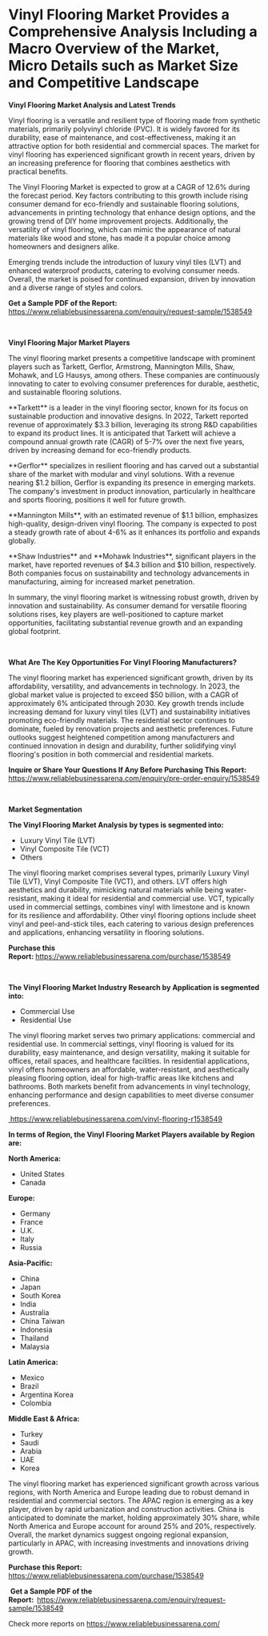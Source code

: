<p><h1>Vinyl Flooring Market Provides a Comprehensive Analysis Including a Macro Overview of the Market, Micro Details such as Market Size and Competitive Landscape</h1></p><p><strong>Vinyl Flooring Market Analysis and Latest Trends</strong></p>
<p><p>Vinyl flooring is a versatile and resilient type of flooring made from synthetic materials, primarily polyvinyl chloride (PVC). It is widely favored for its durability, ease of maintenance, and cost-effectiveness, making it an attractive option for both residential and commercial spaces. The market for vinyl flooring has experienced significant growth in recent years, driven by an increasing preference for flooring that combines aesthetics with practical benefits.</p><p>The Vinyl Flooring Market is expected to grow at a CAGR of 12.6% during the forecast period. Key factors contributing to this growth include rising consumer demand for eco-friendly and sustainable flooring solutions, advancements in printing technology that enhance design options, and the growing trend of DIY home improvement projects. Additionally, the versatility of vinyl flooring, which can mimic the appearance of natural materials like wood and stone, has made it a popular choice among homeowners and designers alike.</p><p>Emerging trends include the introduction of luxury vinyl tiles (LVT) and enhanced waterproof products, catering to evolving consumer needs. Overall, the market is poised for continued expansion, driven by innovation and a diverse range of styles and colors.</p></p>
<p><strong>Get a Sample PDF of the Report:&nbsp;</strong> <a href="https://www.reliablebusinessarena.com/enquiry/request-sample/1538549?utm_campaign=2515&utm_medium=2&utm_source=Github&utm_content=ia&utm_term=01042025&utm_id=vinyl-flooring">https://www.reliablebusinessarena.com/enquiry/request-sample/1538549</a></p>
<p>&nbsp;</p>
<p><strong>Vinyl Flooring Major Market Players</strong></p>
<p><p>The vinyl flooring market presents a competitive landscape with prominent players such as Tarkett, Gerflor, Armstrong, Mannington Mills, Shaw, Mohawk, and LG Hausys, among others. These companies are continuously innovating to cater to evolving consumer preferences for durable, aesthetic, and sustainable flooring solutions.</p><p>**Tarkett** is a leader in the vinyl flooring sector, known for its focus on sustainable production and innovative designs. In 2022, Tarkett reported revenue of approximately $3.3 billion, leveraging its strong R&D capabilities to expand its product lines. It is anticipated that Tarkett will achieve a compound annual growth rate (CAGR) of 5-7% over the next five years, driven by increasing demand for eco-friendly products.</p><p>**Gerflor** specializes in resilient flooring and has carved out a substantial share of the market with modular and vinyl solutions. With a revenue nearing $1.2 billion, Gerflor is expanding its presence in emerging markets. The company's investment in product innovation, particularly in healthcare and sports flooring, positions it well for future growth.</p><p>**Mannington Mills**, with an estimated revenue of $1.1 billion, emphasizes high-quality, design-driven vinyl flooring. The company is expected to post a steady growth rate of about 4-6% as it enhances its portfolio and expands globally.</p><p>**Shaw Industries** and **Mohawk Industries**, significant players in the market, have reported revenues of $4.3 billion and $10 billion, respectively. Both companies focus on sustainability and technology advancements in manufacturing, aiming for increased market penetration.</p><p>In summary, the vinyl flooring market is witnessing robust growth, driven by innovation and sustainability. As consumer demand for versatile flooring solutions rises, key players are well-positioned to capture market opportunities, facilitating substantial revenue growth and an expanding global footprint.</p></p>
<p>&nbsp;</p>
<p><strong>What Are The Key Opportunities For Vinyl Flooring Manufacturers?</strong></p>
<p><p>The vinyl flooring market has experienced significant growth, driven by its affordability, versatility, and advancements in technology. In 2023, the global market value is projected to exceed $50 billion, with a CAGR of approximately 6% anticipated through 2030. Key growth trends include increasing demand for luxury vinyl tiles (LVT) and sustainability initiatives promoting eco-friendly materials. The residential sector continues to dominate, fueled by renovation projects and aesthetic preferences. Future outlooks suggest heightened competition among manufacturers and continued innovation in design and durability, further solidifying vinyl flooring's position in both commercial and residential markets.</p></p>
<p><strong>Inquire or Share Your Questions If Any Before Purchasing This Report:</strong> <a href="https://www.reliablebusinessarena.com/enquiry/pre-order-enquiry/1538549?utm_campaign=2515&utm_medium=2&utm_source=Github&utm_content=ia&utm_term=01042025&utm_id=vinyl-flooring">https://www.reliablebusinessarena.com/enquiry/pre-order-enquiry/1538549</a></p>
<p>&nbsp;</p>
<p><strong>Market Segmentation</strong></p>
<p><strong>The Vinyl Flooring Market Analysis by types is segmented into:</strong></p>
<p><ul><li>Luxury Vinyl Tile (LVT)</li><li>Vinyl Composite Tile (VCT)</li><li>Others</li></ul></p>
<p><p>The vinyl flooring market comprises several types, primarily Luxury Vinyl Tile (LVT), Vinyl Composite Tile (VCT), and others. LVT offers high aesthetics and durability, mimicking natural materials while being water-resistant, making it ideal for residential and commercial use. VCT, typically used in commercial settings, combines vinyl with limestone and is known for its resilience and affordability. Other vinyl flooring options include sheet vinyl and peel-and-stick tiles, each catering to various design preferences and applications, enhancing versatility in flooring solutions.</p></p>
<p><strong>Purchase this Report:&nbsp;</strong><a href="https://www.reliablebusinessarena.com/purchase/1538549?utm_campaign=2515&utm_medium=2&utm_source=Github&utm_content=ia&utm_term=01042025&utm_id=vinyl-flooring">https://www.reliablebusinessarena.com/purchase/1538549</a></p>
<p>&nbsp;</p>
<p><strong>The Vinyl Flooring Market Industry Research by Application is segmented into:</strong></p>
<p><ul><li>Commercial Use</li><li>Residential Use</li></ul></p>
<p><p>The vinyl flooring market serves two primary applications: commercial and residential use. In commercial settings, vinyl flooring is valued for its durability, easy maintenance, and design versatility, making it suitable for offices, retail spaces, and healthcare facilities. In residential applications, vinyl offers homeowners an affordable, water-resistant, and aesthetically pleasing flooring option, ideal for high-traffic areas like kitchens and bathrooms. Both markets benefit from advancements in vinyl technology, enhancing performance and design capabilities to meet diverse consumer preferences.</p></p>
<p><a href="https://www.reliablebusinessarena.com/vinyl-flooring-r1538549?utm_campaign=2515&utm_medium=2&utm_source=Github&utm_content=ia&utm_term=01042025&utm_id=vinyl-flooring">&nbsp;https://www.reliablebusinessarena.com/vinyl-flooring-r1538549</a></p>
<p><strong>In terms of Region, the Vinyl Flooring Market Players available by Region are:</strong></p>
<p>
    <p> <strong> North America: </strong>
        <ul>
            <li>United States</li>
            <li>Canada</li>
        </ul>
        </p> 
    <p> <strong> Europe: </strong>
        <ul>
            <li>Germany</li>
            <li>France</li>
            <li>U.K.</li>
            <li>Italy</li>
            <li>Russia</li>
        </ul>
        </p> 
    <p> <strong> Asia-Pacific: </strong>
        <ul>
            <li>China</li>
            <li>Japan</li>
            <li>South Korea</li>
            <li>India</li>
            <li>Australia</li>
            <li>China Taiwan</li>
            <li>Indonesia</li>
            <li>Thailand</li>
            <li>Malaysia</li>
        </ul>
        </p> 
    <p> <strong> Latin America: </strong>
        <ul>
            <li>Mexico</li>
            <li>Brazil</li>
            <li>Argentina Korea</li>
            <li>Colombia</li>
        </ul>
        </p> 
    <p> <strong> Middle East & Africa: </strong>
        <ul>
            <li>Turkey</li>
            <li>Saudi</li>
            <li>Arabia</li>
            <li>UAE</li>
            <li>Korea</li>
        </ul>
    </p>
    </p>
<p><p>The vinyl flooring market has experienced significant growth across various regions, with North America and Europe leading due to robust demand in residential and commercial sectors. The APAC region is emerging as a key player, driven by rapid urbanization and construction activities. China is anticipated to dominate the market, holding approximately 30% share, while North America and Europe account for around 25% and 20%, respectively. Overall, the market dynamics suggest ongoing regional expansion, particularly in APAC, with increasing investments and innovations driving growth.</p></p>
<p><strong>Purchase this Report: </strong><a href="https://www.reliablebusinessarena.com/purchase/1538549?utm_campaign=2515&utm_medium=2&utm_source=Github&utm_content=ia&utm_term=01042025&utm_id=vinyl-flooring">https://www.reliablebusinessarena.com/purchase/1538549</a></p>
<p>&nbsp;<strong>Get a Sample PDF of the Report:&nbsp;&nbsp;</strong><a href="https://www.reliablebusinessarena.com/enquiry/request-sample/1538549?utm_campaign=2515&utm_medium=2&utm_source=Github&utm_content=ia&utm_term=01042025&utm_id=vinyl-flooring">https://www.reliablebusinessarena.com/enquiry/request-sample/1538549</a></p>
<p><strong></strong></p>
<p>Check more reports on <a href="https://www.reliablebusinessarena.com/?utm_campaign=2515&utm_medium=2&utm_source=Github&utm_content=ia&utm_term=01042025&utm_id=vinyl-flooring">https://www.reliablebusinessarena.com/</a></p>